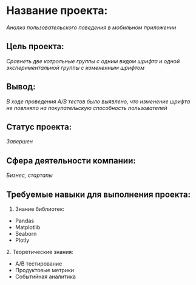 # **Название проекта:**
  *Анализ пользовательского поведения в мобильном приложении*
## **Цель проекта:**  
  *Сравнеть две котрольные группы с одним видом шрифта и одной экспериментальной группы с измененным шрифтом*
## **Вывод:**
  *В ходе проведения A/B тестов было выявлено, что изменение шрифта не повлияло на покупательскую способность пользователей*
## **Статус проекта:**
  *Завершен*
## **Сфера деятельности компании:**
  *Бизнес, стартапы*
## **Требуемые навыки для выполнения проекта:**
  1. Знание библиотек:
  <ul>
    <li>Pandas</li>
    <li>Matplotlib</li>
    <li>Seaborn</li>
    <li>Plotly</li>
 </ul>
   2. Теоретические знания:
  <ul>
    <li>A/B тестирование</li>
    <li>Продуктовые метрики</li>
    <li>Событийная аналитика </li>
  </ul>
